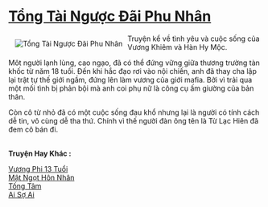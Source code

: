 <a href="https://utruyen.com/tong-tai-nguoc-dai-phu-nhan/15804/" title="Tổng Tài Ngược Đãi Phu Nhân"><h1>Tổng Tài Ngược Đãi Phu Nhân</h1></a><div style="display:table"><img align="right" style="float: left; padding: 10px;" src="https://utruyen.com/images/story/200x260/tong-tai-nguoc-dai-phu-nhan.jpg" alt="Tổng Tài Ngược Đãi Phu Nhân">Truyện kể về tình yêu và cuộc sống của Vương Khiêm và Hàn Hy Mộc.<p></p>Môt người lạnh lùng, cao ngạo, đã có thể đứng vững giữa thương trường tàn khốc từ năm 18 tuổi. Đến khi hắc đạo rơi vào nội chiến, anh đã thay cha lập lại trật tự thế giới ngầm, đứng lên làm vương của giới mafia. Bởi vì trải qua một mối tình bị phản bội mà anh coi phụ nữ là công cụ ấm giường của bản thân.<p></p>Còn cô từ nhỏ đã có một cuộc sống đau khổ nhưng lại là người có tính cách dễ tin, vô cùng dễ tha thứ. Chính vì thế người đàn ông tên là Từ Lạc Hiên đã đem cô bán đi.</div><p><br><b>Truyện Hay Khác :</b></p><a href="https://utruyen.com/vuong-phi-13-tuoi/1860/" alt="Vương Phi 13 Tuổi">Vương Phi 13 Tuổi</a><br/><a href="https://truyenhot2020.wordpress.com/2019/12/11/mat-ngot-hon-nhan/" alt="Mật Ngọt Hôn Nhân">Mật Ngọt Hôn Nhân</a><br/><a href="https://dammy2019.blogspot.com/2019/11/tong-tam.html" alt="Tống Tâm">Tống Tâm</a><br/><a href="https://www.flickr.com/photos/183745219@N08/49094909558/" alt="Ai Sợ Ai">Ai Sợ Ai</a><br/>